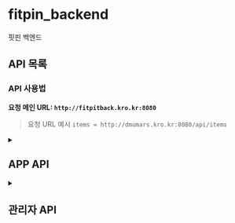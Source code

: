  # fitpin_backend
핏핀 백엔드
## API 목록

### API 사용법

**요청 메인 URL: `http://fitpitback.kro.kr:8080`**

> 요청 URL 예시 `items = http://dmumars.kro.kr:8080/api/items`

<details> <!-- APP API details start-->
 <summary> <h2> APP API </h2> </summary>

<details> <!-- 로그인 & 회원가입 details 시작 -->
 <summary> <h4>  로그인 & 회원가입 </h4> </summary>

# 로그인 및 회원가입

로그인, 회원가입 과정에서 필요한 API 목록입니다. 회원가입, 로그인, 기본정보 등록, 선호스타일과 체형분석 등록이 가능합니다

---
<details> <!-- 회원가입 API 시작 -->

<summary> POST: 회원가입 </summary> 

## POST: 회원가입

#### URL: `/api/members/register`

회원가입을 요청하는 API입니다. 이메일, 비밀번호, 이름 등을 받아 회원가입 처리를 수행합니다.

- **요청 URL 예시**: `http://fitpitback.kro.kr:8080/api/members/register`

### **Request Body Parameters**
| 파라미터           | 타입    | 필수 여부 | 설명                         |
|-------------------|---------|-----------|------------------------------|
| `userEmail`       | string  | required  | 유저의 이메일 주소            |
| `userPwd`         | string  | required  | 유저의 비밀번호               |
| `userName`        | string  | required  | 유저의 이름                   |
| `userPwdConfirm`  | string  | required  | 유저의 비밀번호 재확인        |

### **Response**

- **Status 200 OK**
  ```json
  {
    "message": "회원가입 성공"
  }
  ```

- **Status 400 Bad Request** (비밀번호와 비밀번호 확인 불일치)
  ```json
  {
    "message": "비밀번호가 일치하지 않습니다."
  }
  ```

</details> <!-- 회원가입 API 끝 -->

<details> <!-- 로그인 API 시작 -->

<summary> POST: 로그인 </summary> 

## POST: 로그인

#### URL: `/api/login` 

로그인 요청입니다. 이메일과 비밀번호를  이용해 로그인을 시도합니다, 로그인 성공 시 유저 정보를 반환합니다.

- **요청 URL 예시**: `http://fitpitback.kro.kr:8080/api/login`

### **Request Body Parameters**
| 파라미터           | 타입    | 필수 여부 | 설명                         |
|-------------------|---------|-----------|------------------------------|
| `userEmail`       | string  | required  | 유저의 이메일 주소            |
| `userPwd`         | string  | required  | 유저의 비밀번호               |


### **Response**

- **Status 200 OK**
  ```json
  {
    "userEmail": "test1",
    "userPwd": null,
    "userName": "테스트용1",
    "userNumber": null,
    "userNickname": null,
    "userAddr": null,
    "userGender": "남자",
    "userHeight": 180,
    "userWeight": 75,
    "userFit": null,
    "userCash": null
  }
  ```

- **Status 400 Bad Request** (이메일 혹은 비밀번호 불일치)
  ```json
  {
    "message": "이메일을 찾을 수 없습니다."
  }
  ```

  ```json
  {
    "message": "비밀번호가 틀립니다."
  }
  ```

- **Status 500 Internal Server Error** (서버 에러 발생 시)
  ```json
  {
    "message": "예상치 못한 오류가 발생했습니다."
  }
  ```

</details> <!-- 로그인 API 끝 -->

<details> <!-- 회원탈퇴 API 시작 -->

<summary> POST: 회원탈퇴 </summary> 

## POST: 회원탈퇴

#### URL: `/api/members/delete_id`

회원탈퇴 요청입니다. 이메일을 이용해 회원탈퇴를 시도합니다. 탈퇴 성공 시 성공 메시지를 반환합니다.

- **요청 URL 예시**: `http://fitpitback.kro.kr:8080/api/members/delete_id`

### **Request Body Parameters**
| 파라미터           | 타입    | 필수 여부 | 설명                         |
|-------------------|---------|-----------|------------------------------|
| `userEmail`       | string  | required  | 탈퇴를 요청하는 유저의 이메일 주소  |

### **Response**

- **Status 200 OK**
  ```json
  {
    "message": "회원탈퇴가 완료되었습니다."
  }
  ```

- **Status 400 Bad Request** (유효하지 않은 이메일)
  ```json
  {
    "message": "이메일을 찾을 수 없습니다."
  }
  ```

- **Status 500 Internal Server Error** (서버 에러 발생 시)
  ```json
  {
    "message": "회원탈퇴 중 오류가 발생했습니다."
  }
  ```

</details> <!-- 회원탈퇴 API 끝 -->

 <details> <!-- 유저 기본정보 업데이트 API 시작 -->
  
  <summary> POST : 유저 기본 정보 업데이트 </summary>

  ## POST: 유저 기본정보 업데이트
  
  #### URL: `api/members/basicInfo/{userEmail}`
  
  경로 변수인 {userEmail} 부분에는 member 테이블의 userEmail 칼럼의 실제 값이 들어가야 합니다.
  회원 가입 과정에 필요한 API입니다.

- **요청 URL 예시**: `http://fitpitback.kro.kr:8080/api/members/basicInfo/testEmail`

### **Request Body Parameters**
| 파라미터          | 타입    | 필수 여부 | 설명                         |
|-------------------|---------|-----------|------------------------------|
| `userGender`      | string  | required  | 유저의 성별 ("남" 또는 "여")   |
| `userHeight`      | number  | required  | 유저의 키 (cm)                |
| `userWeight`      | number  | required  | 유저의 몸무게 (kg)            |
| `userFit`         | string  | required  |유저가 선호하는 핏 ("오버핏" 등)|
| `style`           | array   | required  | 선호 스타일 리스트             |

### **Style Array Object**
| 파라미터          | 타입    | 필수 여부 | 설명                               |
|-------------------|---------|-----------|------------------------------------|
| `userEmail`      | string  | required  |  선호 스타일을 업데이트할 유저의 이메일|
| `preferStyle`      | string  | required  | 유저 선호 스타일                   |

### **Request Body 예시**

```js
{
    "userGender": "남",
    "userHeight": 174,
    "userWeight": 80,
    "userFit": "오버핏",
    "style": [
        {
            "userEmail": "test1",
            "preferStyle": "스트릿"
        },
        {
            "userEmail": "test1",
            "preferStyle": "빈티지"
        },
        {
            "userEmail": "test1",
            "preferStyle": "캐주얼"
        },
        {
            "userEmail": "test1",
            "preferStyle": "테일러"
        }
    ]
}
```

### **Response**
- **Status 200 OK**

```js
{
    "message": "선호 스타일 등록 완료!"
}
```


- **Status 400 Bad Request** (중복된 선호 스타일)

```js
{
    "message": "중복된 선호 스타일: 스트릿"
}
```
  
 </details> <!-- 유저 기본정보 API 끝 -->

<details> <!-- 선호스타일 API 시작 -->
<summary> POST: 선호 스타일 등록 </summary>

## POST: 선호 스타일 등록

#### URL : `/api/userPreferStyle`

선호스타일을 DB에 저장하는 API입니다.

한 유저가 같은 스타일을 선호스타일로 저장시 에러가 발생합니다.

- **요청 URL 예시**: `http://fitpitback.kro.kr:8080/api/userPreferStyle`

### **Request Body Parameters**

| 파라미터           | 타입    | 필수 여부 | 설명                       |
|-------------------|---------|-----------|------------------------------|
| `userEmail`       | string  | required  | 유저의 이메일 주소           |
| `preferStyle`     | string  | required  | 선호 스타일                  |

### **Request Body 예시**

```js
[
    {
        "userEmail": "test1",
        "preferStyle": "스트릿"
    },
   {
        "userEmail": "test1",
        "preferStyle": "빈티지"
    },
    {
        "userEmail": "test1",
        "preferStyle": "캐주얼"
    },
    {
        "userEmail": "test1",
        "preferStyle": "테일러"
    }
]

```

### **Response**

- **Status 200 OK**
  ```json
  {
    "message": "선호 스타일 등록 완료: 스트릿, 빈티지, 캐주얼, 테일러"
  }
  ```

 **Status 400 Bad Request** (선호 스타일이 중복시)
  ```json
  {
    "message": "중복된 선호 스타일 : 스트릿"
  }
  ```

</details> <!-- 선호스타일 끝 -->

<details> <!-- 체형분석 시작 -->
<summary> POST : 체형분석 API 리턴값 저장.</summary>

## POST : 체형분석 API 리턴값 저장

#### URL: /api/userForm 

 AR백엔드의 체형분석 API에서 반환된 Json구문을 저장하는 POST API입니다.
 이미 등록되어 있는 userEmail 값으로 요청하면 데이터를 업데이트 합니다.


- **요청 URL 예시**: `http://fitpitback.kro.kr:8080/api/userForm`

### **Request Body Parameters**
| 파라미터           | 타입    | 필수 여부 | 설명                       |
|-------------------|---------|-----------|------------------------------|
| `userEmail`       | string  | required  | 유저의 이메일 주소           |
| `fileName`        | string  | required  | AR 백엔드 이미지 이름        |
| `result`          | array  | required  | AR 측정 결과                  |

### **result Array Object**
| 파라미터          | 타입    | 필수 여부 | 설명                        |
|-------------------|---------|-----------|------------------------------|
| `armSize`         | number  | required  | 측정 팔 길이                 |
| `shoulderSize`    | number  | required  | 측정 어깨 길이               |
| `bodySize`        | number  | required  | 측정 몸 길이                 |
| `legSize`         | number  | required  | 측정 다리 길이               |

### **Request Body 예시**

```js
{
    "userEmail": "test@naver.com"
    "fileName": "2c49f715-67b8-40ec-86a2-b9d3e2875923.jpg", 
    "result": {
        "armSize": 58.37, 
        "shoulderSize": 32.64, 
        "bodySize": 52.63, 
        "legSize": 63.82 
    }
}
```

### **Response**
- **Status 200 OK**

```js
{
    "message": "체형 정보 저장 완료"
}
```

</details> <!-- 체형분석 끝 -->
</details> <! -- 로그인 & 회원가입 관련 API details end>

<details> <!-- 체형분석 API details 시작 -->
<summary> <h4>체형분석 API</h4> </summary>

<details> <!-- 체형분석 이미지 GET 시작 -->
<summary> GET: 체형분석 이미지 조회 </summary>

## GET: 체형분석

#### URL : `/api/userForm/{userEmail}`

 AR서버에서 넘겨준 체형 분석 정보를 저장하는 테이블인 userForm 테이블에서 사진파일의 이름을 userEmail을 키값으로 하여 검색하는 API입니다.


` **요청 URL 예시**: http://fitpitback.kro.kr:8080/api/userForm/test1

### **Response**

- **Status 200 OK**
```js
{
    "fileName": "2c49f715-67b8-40ec-86a2-b9d3e2875923.jpg"
}

```

- **Status 500 Internal Server Error** (서버 오류류)
```js
{
    "message": "예상치 못한 오류가 발생했습니다."
}

```
 
</details> <!-- 체형분석 이미지 GET 끝 -->

<details> <!-- 체형분석 결과 GET -->
<summary>GET: 체형분석 결과 조회 </summary>

## GET: 체형분석 결과 조회

#### URL : `/api/userbodyinfo/{userEmail}`

userEmail값을 경로변수로 요청시 체형분석 결과를 반환하는 GET 메서드입니다.

- **요청 URL 예시**: `http://fitpitback.kro.kr:8080/api/userbodyinfo/test1`

### **Response**

- **Status 200 OK**

```js
{
    "userEmail": "test1",
    "userHeight": 174,
    "userWeight": 80,
    "armSize": 58.37,
    "shoulderSize": 32.64,
    "bodySize": 52.63,
    "legSize": 63.82
}
```
예외처리 추가하기
 
</details> <!-- 체형분석 결과 GET 끝 -->
 
</details> <!-- 체형분석 API details 끝 -->

<details> <!-- 메인페이지 API details 시작 -->
 
<summary> <h4> 메인페이지 </h4> </summary>

<details> <!-- 메인페이지 상품 목록 조회 API 시작 -->
 <summary>GET: 메인페이지 상품 목록 조회 </summary>

## GET : 메인페이지 상품 목록 조회

#### URL:  `api/items/list/{itemType}`

GET /api/items/list/{itemType} : 상품목록을 조회하는 api입니다.
item 테이블의 itemType(상품 종류)행을 경로변수로 받아서 경로변수와 일치하는 상품을 JSON Array 형태로 조회합니다.
 
반환되는 값은 
```
itemKey (상품 고유번호)
itemName (상품 이름)
itemBrand (상품 브랜드)
itemPrice (상품 가격)
itemImgNames : (상품 이미지 URL)
averageBmi : (구매자 평균 BMI)
```
을 반환합니다.

>요청 URL 예시: http://fitpitback.kro.kr:8080/api/items/list/상의

결과:
```js
[
    {
        "itemKey": 1,
        "itemName": "testItem1",
        "itemBrand": "TEST",
        "itemStyle": "캐주얼",
        "itemPrice": 10000,
        "itemImgNames": [
            "optimize.png"
        ],
        "averageBmi": null
    },
    {
        "itemKey": 2,
        "itemName": "testItem2",
        "itemBrand": "TEST",
        "itemStyle": "캐주얼",
        "itemPrice": 100000,
        "itemImgNames": [
            "hood.jpg"
        ],
        "averageBmi": null
    }
]
```
</details> <!-- 메인페이지 상품 목록 API 끝 -->

<details> <!-- 상품 이미지 서빙 시작 -->
 <summary>GET : 상품 이미지 서빙 (itemImg 디렉토리)</summary>
 
#### GET /api/img/imgserve/itemimg/{imageName}

이미지 이름을 경로 변수로 받아 `itemImg` 디렉토리 내의 이미지를 서빙하는 API입니다.

> 요청 URL 예시: `http://fitpitback.kro.kr:8080/api/img/imgserve/itemimg/optimize.png`

**Path Variables:**
- `imageName`: 이미지 파일명 (예: `optimize.png`)

**Response:**
- **Status 200 OK:**
  - 성공적으로 이미지를 반환합니다.
  - 이미지의 MIME 타입에 따라 콘텐츠가 반환됩니다.
- **Status 404 Not Found:**
  - 파일이 존재하지 않거나 읽을 수 없는 경우
  ```json
  {
      "message": "파일을 찾을 수 없습니다."
  }
  ```
- **Status 403 Forbidden:**
  - 경로가 허용된 범위 밖에 있는 경우
  ```json
  {
      "message": "접근이 허용되지 않는 경로입니다."
  }
  ```
- **Status 500 Internal Server Error:**
  - 서버 내부에서 파일을 읽는 중 오류가 발생한 경우
  ```json
  {
      "message": "파일을 읽는 중 오류가 발생했습니다."
  }
  ```

</details> <!-- 상품 이미지 서빙 끝 -->
 
</details> <!-- 메인페이지 API details 끝 -->

<details>
<summary> <h4>핏 보관함</h4> </summary> <!-- 핏보관함 api details 시작 -->

# 핏 보관함 API

핏 보관함과 관련된 API 목록입니다. 이미지를 업로드, 조회, 삭제할 수 있습니다.

---
<details> <!-- 핏보관함 이미지 서빙 시작-->
 <summary>GET : 핏보관함 이미지 서빙 (fitStorageImg 디렉토리)</summary>
 
#### GET /api/img/imgserve/fitstorageimg/{imageName}

이미지 이름을 경로 변수로 받아 `fitStorageImg` 디렉토리 내의 이미지를 서빙하는 API입니다.

> 요청 URL 예시: `http://fitpitback.kro.kr:8080/api/img/imgserve/fitstorageimg/anotherImage.png`

**Path Variables:**
- `imageName`: 이미지 파일명 (예: `anotherImage.png`)

**Response:**
- **Status 200 OK:**
  - 성공적으로 이미지를 반환합니다.
  - 이미지의 MIME 타입에 따라 콘텐츠가 반환됩니다.
- **Status 404 Not Found:**
  - 파일이 존재하지 않거나 읽을 수 없는 경우
  ```json
  {
      "message": "파일을 찾을 수 없습니다."
  }
  ```
- **Status 403 Forbidden:**
  - 경로가 허용된 범위 밖에 있는 경우
  ```json
  {
      "message": "접근이 허용되지 않는 경로입니다."
  }
  ```
- **Status 500 Internal Server Error:**
  - 서버 내부에서 파일을 읽는 중 오류가 발생한 경우
  ```json
  {
      "message": "파일을 읽는 중 오류가 발생했습니다."
  }
  ```

</details> <!--- 핏보관함 이미지 서빙 끝--->

<details>
 <summary> 이미지 업로드</summary> <!-- 핏 보관함 이미지 업로드 시작 -->

## POST: 핏 보관함 이미지 업로드

#### URL: `/api/fitStorageImages/upload`

유저의 이메일과 함께 이미지를 업로드하는 API입니다. `multi-part form data` 형식으로 이미지를 업로드하며, 서버에 이미지를 저장하고 그 경로를 데이터베이스에 저장합니다.

- **요청 URL 예시**: `http://fitpitback.kro.kr:8080/api/fitStorageImages/upload`

### **Form Data Parameters**
| 파라미터      | 타입    | 필수 여부 | 설명                        |
|---------------|---------|-----------|-----------------------------|
| `image`       | file    | required  | 업로드할 이미지 파일         |
| `userEmail`   | string  | required  | 유저의 이메일 주소           |

### **Response**

- **Status 200 OK**
  ```json
  {
    "message": "이미지 업로드 성공: image.png"
  }
  ```
- **Status 500 Internal Server Error**
  ```json
  {
    "message": "이미지 업로드 실패: 에러 메시지"
  }
  ```

</details> <!-- 핏보관함 이미지 업로드 끝 -->


<details>
 <summary>사진 삭제</summary> <!-- 핏 보관함 사진 삭제 시작-->
  
## DELETE: 핏 보관함 사진 삭제

#### URL: `/api/fitStorageImages/delete/{imageName}`

이미지의 이름을 받아 핏 보관함에 저장된 이미지를 삭제하는 API입니다. 유저의 이메일은 이미지 삭제 시에는 필요하지 않으며, 이미지 이름으로 이미지를 삭제합니다.

- **요청 URL 예시**: `http://fitpitback.kro.kr:8080/api/fitStorageImages/delete/{imageName}`

### **Path Parameters**
| 파라미터         | 타입    | 필수 여부 | 설명                        |
|------------------|---------|-----------|-----------------------------|
| `imageName`      | string  | required  | 삭제할 이미지의 이름         |

### **Response**

- **Status 200 OK**
  ```json
  {
    "message": "이미지 삭제 성공: /path/to/deleted/image.png"
  }
  ```
- **Status 404 Not Found**
  ```json
  {
    "message": "이미지를 찾을 수 없습니다: /path/to/nonexistent/image.png"
  }
  ```
- **Status 500 Internal Server Error**
  ```json
  {
    "message": "이미지 삭제 실패: 에러 메시지"
  }
  ```

---
</details> <!-- 핏보관함 사진 삭제 끝-->

<details>
 <summary> 핏 보관함 조회 </summary> <!-- 핏 보관함 조회 시작 -->
 
## GET: 핏 보관함 조회

#### URL: `/api/fitStorageImages/user/{userEmail}`

유저 이메일을 경로 변수로 받아 핏 보관함의 내용을 리스트를 조회하는 API입니다.

- **요청 URL 예시**: `http://fitpitback.kro.kr:8080/api/fitStorageImages/user/test1`

### **Path Parameters**
| 파라미터      | 타입    | 필수 여부 | 설명                        |
|---------------|---------|-----------|-----------------------------|
| `userEmail`   | string  | required  | 조회할 유저의 이메일 주소     |

### **Response**

- **Status 200 OK**
  ```json
  [
    {
      "userEmail": "test1",
      "fitStorageImg": "testImg.png",
      "fitComment": null,
      "itemType": null,
      "itemBrand": null,
      "itemSize": null,
      "option": null
    },
    {
      "userEmail": "test1",
      "fitStorageImg": "testImg2.png"
      "fitComment": null,
      "itemType": null,
      "itemBrand": null,
      "itemSize": null,
      "option": null
    }
  ]
  ```
 </details><!-- 핏 보관함 조회 끝 -->

<details>
<summary> GET: 모든 코멘트 조회 </summary>

## GET: 모든 코멘트 조회

모든 코멘트를 조회하는 API입니다. `fitStorage` 테이블에 저장된 모든 코멘트를 조회하여 리스트로 반환합니다.

- **요청 URL 예시**: `http://fitpitback.kro.kr:8080/api/fit_comment/get_fitcomment`

### **Response**

- **Status 200 OK**
  ```json
  [
    {
      "fitStorageKey": 1,
      "userEmail": "user1@example.com",
      "fitStorageImg": "image1.jpg",
      "fitComment": "This is a comment",
      "itemName": "Sample Item",
      "itemType": "Clothing",
      "itemBrand": "BrandX",
      "itemSize": "M",
      "option": "Fits well"
    },
    {
      "fitStorageKey": 2,
      "userEmail": "user2@example.com",
      "fitStorageImg": "image2.jpg",
      "fitComment": "Another comment",
      "itemName": "Another Item",
      "itemType": "Accessory",
      "itemBrand": "BrandY",
      "itemSize": "L",
      "option": "Fits tight"
    }
  ]
  ```

</details> <!-- 모든 코멘트 조회 API 끝 -->


<details>
<summary> GET: 특정 코멘트 조회 </summary>

## GET: 특정 코멘트 조회

특정 코멘트를 조회하는 API입니다. `fitStorageKey`로 지정된 코멘트를 조회하여 반환합니다.

- **요청 URL 예시**: `http://fitpitback.kro.kr:8080/api/fit_comment/get_fitcomment/{fitStorageKey}`
  - `{fitStorageKey}`는 조회할 코멘트의 고유 키 값입니다.

### **Path Parameters**
| 파라미터         | 타입    | 필수 여부 | 설명                  |
|------------------|---------|-----------|-----------------------|
| `fitStorageKey`  | int     | required  | 조회할 코멘트의 키 값  |

### **Response**

- **Status 200 OK**
  ```json
  {
    "fitStorageKey": 1,
    "userEmail": "user1@example.com",
    "fitStorageImg": "image1.jpg",
    "fitComment": "This is a comment",
    "itemName": "Sample Item",
    "itemType": "Clothing",
    "itemBrand": "BrandX",
    "itemSize": "M",
    "option": "Fits well"
  }
  ```

- **Status 404 Not Found** (코멘트를 찾을 수 없는 경우)
  ```json
  {
    "message": "해당 키에 대한 데이터를 찾을 수 없습니다."
  }
  ```

</details> <!-- 특정 코멘트 조회 API 끝 -->


<details>
 <summary> 코멘트 저장</summary> <!-- 핏 보관함 코멘트 저장 시작 -->

## POST: 핏 보관함 코멘트 저장

#### URL: `/api/fit_comment/save_comment`

유저의 이메일과 이미지 이름을 기반으로 코멘트를 작성하는 API입니다. 유저가 특정 이미지에 대해 코멘트를 저장할 수 있습니다.

- **요청 URL 예시**: `http://fitpitback.kro.kr:8080/api/fit_comment/save_comment`

### **Request Body Parameters**
| 파라미터        | 타입    | 필수 여부 | 설명                    |
|-----------------|---------|-----------|-------------------------|
| `userEmail`     | string  | required  | 유저의 이메일 주소        |
| `fitStorageImg` | string  | required  | 이미지 이름              |
| `fitComment`    | string  | required  | 작성할 코멘트            |
| `itemType`      | string  | required  | 상품 종류ex)바지, 상의...|
| `itemBrand`     | string  | required  | 상품 브랜드              |
| `itemSize`      | string  | required  | 상품 사이즈              |
| `option`        | string  | required  | 선택 옵션ex)크다, 작다.. |

### **Response**

- **Status 200 OK**
  ```json
  {
    "message": "코멘트 저장 성공"
  }
  ```
- **Status 404 Not Found**
  ```json
  {
    "message": "이미지를 찾을 수 없습니다"
  }
  ```

</details> <!-- 핏 보관함 코멘트 저장 끝 -->



<details>
 <summary> 코멘트 수정</summary> <!-- 핏 보관함 코멘트 수정 시작 -->

## POST: 핏 보관함 코멘트 수정

#### URL: `/api/fit_comment/update_comment`

유저의 이메일과 이미지 이름을 기반으로 코멘트를 수정하는 API입니다. 이미 저장된 코멘트를 수정할 수 있습니다.

- **요청 URL 예시**: `http://fitpitback.kro.kr:8080/api/fit_comment/update_comment`

### **Request Body Parameters**
| 파라미터        | 타입    | 필수 여부 | 설명                    |
|-----------------|---------|-----------|-------------------------|
| `userEmail`     | string  | required  | 유저의 이메일 주소        |
| `fitStorageImg` | string  | required  | 이미지 이름              |
| `fitComment`    | string  | required  | 작성할 코멘트            |
| `itemType`      | string  | required  | 상품 종류ex)바지, 상의...|
| `itemBrand`     | string  | required  | 상품 브랜드              |
| `itemSize`      | string  | required  | 상품 사이즈              |
| `option`        | string  | required  | 선택 옵션ex)크다, 작다.. |

### **Response**

- **Status 200 OK**
  ```json
  {
    "message": "코멘트 수정 성공"
  }
  ```
- **Status 404 Not Found**
  ```json
  {
    "message": "이미지를 찾을 수 없습니다"
  }
  ```

- **Status 500 Internal Server Error**
 ```json
{
  "message": "서버 에러가 발생했습니다."
}
 ```

</details> <!-- 핏 보관함 코멘트 수정 끝 -->



<details>
 <summary> 코멘트 삭제</summary> <!-- 핏 보관함 코멘트 삭제 시작 -->

## DELETE: 핏 보관함 코멘트 삭제

#### URL: `/api/fit_comment/delete_comment`

유저의 이메일과 이미지 이름을 기반으로 코멘트를 삭제하는 API입니다. 이미 저장된 코멘트를 삭제할 수 있습니다.

- **요청 URL 예시**: `http://fitpitback.kro.kr:8080/api/fit_comment/delete_comment`

### **Form Data Parameters**
| 파라미터        | 타입    | 필수 여부 | 설명                    |
|-----------------|---------|-----------|-------------------------|
| `userEmail`     | string  | required  | 유저의 이메일 주소        |
| `fitStorageImg` | string  | required  | 이미지 이름              |

### **Response**

- **Status 200 OK**
  ```json
  {
    "message": "코멘트 삭제 성공"
  }
  ```
- **Status 404 Not Found**
  ```json
  {
    "message": "이미지를 찾을 수 없습니다"
  }
  ```

- **Status 500 Internal Server Error**
 ```json
{
  "message": "서버 에러가 발생했습니다."
}
 ```
  

</details> <!-- 핏 보관함 코멘트 삭제 끝 -->

 
</details> <!-- 핏보관함 details API 끝 -->


<details> <!- 제품 상세 API details 시작 -->

<summary> <h4> 제품 상세 페이지 </h4> </summary>

<details> <!-- 상품 상세 정보 APi 시작-->
<summary>GET/api/item-info/{itemKey} : itemKey를 경로인자로 받아 상품의 상세 정보를 반환합니다. </summary>

>요청 URL 예시: http://fitpitback.kro.kr:8080/api/item-info/1

정상 응답시 위의 요소를 반환합니다.

```js
{
    "itemKey": 1,
    "itemName": "테스트용 상품1(상의)",
    "itemBrand": "TEST",
    "itemType": "상의",
    "itemStyle": "캐주얼",
    "itemPrice": 10000,
    "itemContent": "테스트용 상의 상품",
    "itemImgNames": [
      "7sweatshirt.png"
    ],
    "itemTopInfo": [
      {
        "itemSize": "L",
        "itemHeight": 73,
        "itemShoulder": 64,
        "itemArm": null,
        "itemChest": 64,
        "itemSleeve": 59
      },
      {
        "itemSize": "M",
        "itemHeight": 70,
        "itemShoulder": 60,
        "itemArm": null,
        "itemChest": 60,
        "itemSleeve": 57
      }
    ],
    "itemBottomInfo": null
}
```

</details> <!-- 상품 상세 정보 API 끝--> 

<details> <!-- 장바구니 저장 API 시작 -->

<summary> POST: 장바구니 저장 </summary> 

## POST: 장바구니 저장

상품을 장바구니에 저장하는 API입니다. 상품 정보와 수량을 받아 장바구니에 저장하며, 수선 여부와 수선 정보도 함께 저장할 수 있습니다.

- **요청 URL 예시**: `http://fitpitback.kro.kr:8080/api/cart/store`

### **Request Body Parameters**
| 파라미터         | 타입          | 필수 여부 | 설명                    |
|-----------------|---------------|-----------|-------------------------|
| `itemKey`       | int           | required  | 상품 고유번호           |
| `userEmail`     | string        | required  | 유저 이메일 주소        |
| `itemImgName`   | string        | required  | 상품 이미지 파일명      |
| `itemName`      | string        | required  | 상품 이름               |
| `itemSize`      | string        | required  | 상품 사이즈             |
| `itemType`      | string        | required  | 상품 유형 (상의/하의)   |
| `itemPrice`     | int           | required  | 상품 가격               |
| `qty`           | int           | required  | 상품 수량               |
| `pitStatus`     | boolean       | optional  | 수선 여부               |
| `pitTopInfo`    | object (null 가능) | optional  | 상의 수선 정보 (상의일 때) |
| `pitBottomInfo` | object (null 가능) | optional  | 하의 수선 정보 (하의일 때) |

#### `pitTopInfo` 필드 (상의일 때)
| 파라미터       | 타입  | 설명          |
|---------------|-------|---------------|
| `itemHeight`  | float | 총장          |
| `itemShoulder`| float | 어깨너비      |
| `itemChest`   | float | 가슴단면      |
| `itemSleeve`  | float | 소매길이      |

#### `pitBottomInfo` 필드 (하의일 때)
| 파라미터       | 타입  | 설명          |
|---------------|-------|---------------|
| `itemHeight`  | float | 기장          |
| `itemWaists`  | float | 허리단면      |
| `itemThighs`  | float | 허벅지단면    |
| `frontrise`   | float | 앞 밑위       |
| `itemHemWidth`| float | 밑단너비      |

### **Response**

- **Status 200 OK**
  ```json
  {
    "message": "장바구니에 상품이 성공적으로 추가되었습니다."
  }
  ```

- **Status 500 Internal Server Error**
  ```json
  {
    "message": "장바구니에 상품 추가 중 오류가 발생했습니다."
  }
  ```

</details> <!-- 장바구니 저장 API 끝 -->

<details> <!-- 장바구니 삭제 API 시작 -->

<summary> DELETE: 장바구니 삭제 </summary> 

## DELETE: 장바구니 삭제

#### URL: `/api/cart/delete`

유저 이메일과 상품 고유번호를 받아 장바구니에서 해당 상품을 삭제하는 API입니다.

- **요청 URL 예시**: `http://fitpitback.kro.kr:8080/api/cart/delete`

### **Request Body Parameters**
| 파라미터     | 타입    | 필수 여부 | 설명                    |
|-------------|---------|-----------|---------------------------|
| `userEmail` | string  | required  | 유저 이메일 주소          |
| `itemKey`   | int     | required  | 상품 고유번호             |

### **Response**

- **Status 200 OK**
  ```json
  {
    "message": "장바구니에서 상품이 성공적으로 삭제되었습니다."
  }
  ```

- **Status 404 Not Found**
  ```json
  {
    "message": "해당 상품을 찾을 수 없습니다."
  }
  ```

- **Status 500 Internal Server Error**
  ```json
  {
    "message": "장바구니에서 상품 삭제 중 오류가 발생했습니다."
  }
  ```

</details> <!-- 장바구니 삭제 API 끝 -->
 
</details> <!-- 제품 상세 API detils 끝 -->

<details> <!-- 장바구니 페이지 API details 시작 -->

<summary> <h4> 장바구니 페이지 </h4> </summary>

<details> <!-- 장바구니 목록 조회 시작 -->
 <summary> GET : 장바구니 목록 조회 </summary>
 
#### GET/api/cart/get-store/{userEmail}

{userEmail}을 경로변수로 받아 장바구니 목록을 조회하는 API입니다. 
 
>요청 URL 예시: http://fitpitback.kro.kr:8080/api/cart/get-store/test1

결과:
```js
[
    {
        "cartKey": 2,
        "itemKey": 1,
        "userEmail": "test1",
        "itemImgName": "testImg",
        "itemName": "테스트용 상품1(상의)",
        "itemSize": "M",
        "itemType": "상의",
        "itemPrice": 10000,
        "pit": 1,
        "qty": 0
    },
    {
        "cartKey": 18,
        "itemKey": 3,
        "userEmail": "test1",
        "itemImgName": "testImg",
        "itemName": "테스트용 상품2",
        "itemSize": "M",
        "itemType": "하의",
        "itemPrice": 10000,
        "pit": 1,
        "qty": 0
    }
]
```
</details> <!-- 장바구니 목록 조회 끝-->

<details> <!-- 수선내역 조회 시작 -->
 <summary> GET : 수선내역 조회 </summary>
 
#### GET/api/pit/get/{cartKey}

장바구니 테이블의 {cartKey}을 경로변수로 받아 장바구니 목록을 조회하는 API입니다. 
 
>요청 URL 예시: http://fitpitback.kro.kr:8080/api/pit/get/2

결과:
```js
{
    "cartKey": 2,
    "itemKey": 1,
    "cartKey": 2,
    "itemSize": "M",
    "itemHeight": 35.0,
    "itemShoulder": 15.0,
    "itemArm": 9.0,
    "itemChest": 10.0,
    "itemSleeve": 14.0
}
```
</details> <!-- 수선내역 조회 끝 -->

</details> <!-- 장바구니 페이지 API details 끝 -->

<details> <!-- 검색 페이지 API details 시작 -->
<summary> <h4> 검색 페이지 </h4></summary> <!-- 상품 검색 시작 -->

<details> 
<summary>GET : 상품 검색</summary> <!-- 상품 검색 시작 -->

## GET: 상품 검색


#### URL: `/api/item-search/search/{searchWord}`

특정 검색어를 기준으로 `item` 테이블에서 `itemName`, `itemType`, `itemBrand`, `itemContent` 필드에 해당하는 상품을 검색하는 API입니다. 검색어는 URL 경로 변수로 전달되며, 결과로는 해당 조건에 맞는 상품 리스트가 반환됩니다.

 예외가 발생하거나 검색 결과가 없는 경우 `searchResult`는 빈 배열로 반환됩니다.

- **요청 URL 예시**: `http://fitpitback.kro.kr:8080/api/item-search/search/상의`

### **Path Parameters**
| 파라미터      | 타입    | 필수 여부 | 설명                        |
|---------------|---------|-----------|-----------------------------|
| `searchWord`  | string  | required  | 검색할 키워드 (예: 상의, 바지 등) |

### **Response**

- **Status 200 OK**
  ```json
  {
    "searchResult": [
        {
            "itemKey": 1,
            "itemName": "테스트용 상품1(상의)",
            "itemType": "상의",
            "itemBrand": "TEST",
            "itemStyle": "캐주얼",
            "itemCnt": 100,
            "itemContent": "테스트용 상의 상품",
            "itemPrice": 10000,
            "itemDate": "2023-07-29"
            "itemImgName": "optimize.png"
        },
        {
            "itemKey": 2,
            "itemName": "테스트상품",
            "itemType": "상의",
            "itemBrand": "TEST",
            "itemStyle": "캐주얼",
            "itemCnt": 100,
            "itemContent": "테스트용 상의 상품",
            "itemPrice": 100000,
            "itemDate": "2024-07-28"
        }
    ]
  }
  ```

- **Status 500 Internal Server Error**
  ```json
  {
    "searchResult": []
  }
  ```
  
</details> <!-- 상품검색 끝-->

<details>  
<summary>GET : 추천 검색어</summary> <!-- 추천 검색어 시작-->

## GET: 추천 검색어

#### URL: `/api/item-search/recommend`

검색 횟수가 높은 상위 10개의 검색어 중 3개를 랜덤으로 추천해주는 API입니다. 서버는 `searchTable`에서 검색 횟수(`SearchCount`)가 높은 검색어를 기준으로 추천 검색어를 제공합니다.

- **요청 URL 예시**: `http://fitpitback.kro.kr:8080/api/item-search/recommend`

### **Response**

- **Status 200 OK**
  ```json
  {
    "recommendations": [
        "상의",
        "바지",
        "신발"
    ]
  }
  ```

- **Status 500 Internal Server Error**
  ```json
  {
    "message": "추천 검색어 조회 중 오류가 발생했습니다."
  }
  ```

### **설명**
- 이 API는 검색 횟수가 많은 상위 10개의 검색어 중 3개를 랜덤으로 반환합니다.
- 결과는 `recommendations` 필드에 배열 형태로 반환되며, 이 배열에는 3개의 추천 검색어가 포함됩니다.
- 예외가 발생할 경우 `message` 필드에 오류 메시지가 포함됩니다.

</details> <!-- 추천 검색어 끝-->

</details> <!-- 검색 페이지 API details 끝 -->

<details> <!-- 주문/결제 페이지 details start-->
<summary><h4>주문/결제 페이지</h4></summary>


<details> <!-- 주문내역 등록 API 시작 -->

<summary> POST: 주문내역 등록 </summary> 

## POST: 주문 등록

#### URL: `/api/order/post_order`

주문을 등록하는 API입니다. 주문 정보를 받아 처리합니다.

- **요청 URL 예시**: `http://fitpitback.kro.kr:8080/api/order/post_order`

### **Request Body Parameters**
| 파라미터      | 타입    | 필수 여부 | 설명                                                    |
|---------------|---------|-----------|---------------------------------------------------------|
| `itemKey`     | int     | required  | 상품 고유번호                                           |
| `userEmail`   | string  | required  | 회원 이메일                                             |
| `userName`    | string  | required  | 회원 이름                                               |
| `userAddr`    | string  | required  | 회원 주소                                               |
| `userNumber`  | string  | required  | 회원 전화번호                                           |
| `optional`    | string  | optional  | 상품 이름                                               |
| `itemSize`    | string  | required  | 상품 사이즈                                                       |
| `itemPrice`   | int     | required  | 상품 가격                                                         |
| `itemTotal`   | int     | required  | 총 가격                                                           |
| `pit`         | int     | required  | 수선 여부 (0: 수선 없음, 1: 수선 있음)                             |
| `pitPrice`    | int     | optional  | 수선 가격 (수선이 없는 경우 null 가능)                             |
| `qty`         | int     | optional  | 수량                                                               |
| `orderStatus` | int     | optional  | 주문 상태 (0: 결제 완료, 1: 배송 중, 2: 배송 완료, 기본값은 0입니다.)|

### **Response**

- **Status 200 OK**
  ```json
  {
    "message": "주문 등록 완료."
  }
  ```

- **Status 500 Internal Server Error**
  ```json
  {
    "message": "알 수 없는 오류가 발생했습니다."
  }
  ```

</details> <!-- 주문내역 등록 API 끝 -->


<details> <!-- 주문 조회 API 시작 -->

<summary> GET: 주문 조회 </summary> 

## GET: 주문 조회

#### URL: `/api/order/get_order/{userEmail}`

특정 사용자의 주문 목록을 조회하는 API입니다.

- **요청 URL 예시**: `http://fitpitback.kro.kr:8080/api/order/get_order/{userEmail}`

### **Path Variables**
| 파라미터   | 타입    | 필수 여부 | 설명               |
|------------|---------|-----------|--------------------|
| `userEmail`  | string  | required  | 조회할 회원 이메일 |

### **Response**

- **Status 200 OK**
  ```json
  [
    {
      "itemKey": 1,
      "userEmail": "test@example.com",
      "userName": "테스트",
      "userAddr": "서울시 강남구",
      "userNumber": "010-1234-5678",
      "optional": "상품1",
      "itemImg": "image_url.jpg",
      "itemSize": "L",
      "itemPrice": 30000,
      "itemTotal": 60000,
      "qty": 2,
      "pitStatus": "수선 있음",          // 수선 여부, 0: 수선 없음, 1: 수선 있음
      "displayPitPrice": "5000",        // 수선 비용, null일 경우 "경매중"
      "displayOrderStatus": "결제 완료"  // 주문 상태, 0: 결제 완료, 1: 배송중, 2: 배송완료
    }
  ]
  ```
  
DB에 저장된 값에 따라 ``pitStatus`` , ``displayPitPrice`` , ``displayOrderStatus`` 값이 다르게 나옵니다.


- **Status 404 Not Found**
  ```json
  {
    "message": "주문 리스트가 없습니다."
  }
  ```

- **Status 500 Internal Server Error**
  ```json
  {
    "message": "주문 조회 중 오류가 발생했습니다."
  }
  ```

</details> <!-- 주문 조회 API 끝 -->


<details> <!-- 결제 내역 저장 API 시작 -->

<summary> POST: 결제 내역 저장 </summary> 

## POST: 결제 완료

#### URL: `/api/payment/complete`

결제 완료 및 주문 내역을 저장하는 API입니다. 결제 정보를 받아 처리합니다.

- **요청 URL 예시**: `http://fitpitback.kro.kr:8080/api/payment/complete`

### **Request Body Parameters**
| 파라미터     | 타입    | 필수 여부 | 설명                      |
|-------------|---------|-----------|---------------------------|
| `paymentKey`| int     | required  | 결제 고유번호             |
| `orderKey`  | int     | required  | 주문 고유번호             |
| `userKey`   | int     | required  | 회원 고유번호             |
| `totalPrice`| int     | required  | 결제 총액                 |
| `paymentDate`| string | required  | 결제 날짜                 |

### **Response**

- **Status 200 OK**
  ```json
  {
    "message": "결제 및 주문 내역 저장 완료."
  }
  ```

- **Status 500 Internal Server Error**
  ```json
  {
    "message": "결제 내역 저장 중 오류가 발생했습니다."
  }
  ```

</details> <!-- 결제 내역 저장 API 끝 -->

 
</details> <!-- 주문/결제 페이지 details end-->
 
</details> <!-- APP API details end-->


<details><!-- WEB API details start-->
 <summary><h2>관리자 API</h2></summary>

 <details>
 <summary>POST/api/itemImages/upload : 상품의 이미지를 등록하는 api입니다. </summary>
  
>요청 URL 예시: http://fitpitback.kro.kr:8080/api/itemImages/upload

### 헤더 
- Content-Type: multipart/form-data

##### Form Data
```
- `image` (File): 사용자의 이메일 주소
- `itemKey` (Text): item테이블의 itemKey 열, 제품의 고유번호
```
</details> 

<details>
 <summary>POST/api/itemBottomInfo/register : 하의 상품의 상세 정보를 등록를 등록하는 API입니다.</summary>
 
>요청 URL 예시: http://fitpitback.kro.kr:8080/api/itemTopInfo/register

```js
{
  "itemKey": 1,
  "itemSize": 32.5,
  "itemHeight": 40.0,
  "itemShoulder": 15.5,
  "itemArm": 20.0,
  "itemChest": 10.0,
  "itemSleeve": 8.0
}

```
</details> 
 
</details> <!-- WEB API details end-->



